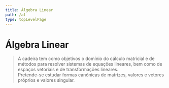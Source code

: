 ```yaml
---
title: Álgebra Linear
path: /al
type: topLevelPage
---
```


# Álgebra Linear

> A cadeira tem como objetivos o domínio do cálculo matricial e de métodos para resolver sistemas de equações lineares, bem como de espaços vetoriais e de transformações lineares.  
> Pretende-se estudar formas canónicas de matrizes, valores e vetores próprios e valores singular.
